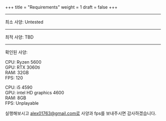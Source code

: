 +++
title = "Requirements"
weight = 1
draft = false
+++

---
최소 사양:
Untested

---

최적 사양:
TBD

---
확인된 사양:
    
CPU: Ryzen 5600   
GPU: RTX 3060ti   
RAM: 32GB   
FPS: 120
    
CPU: i5 4590   
GPU: intel HD graphics 4600   
RAM: 8GB   
FPS: Unplayable
    
실행해보시고 alex01763@gmail.com로 사양과 fps를 보내주시면 감사하겠습니다.